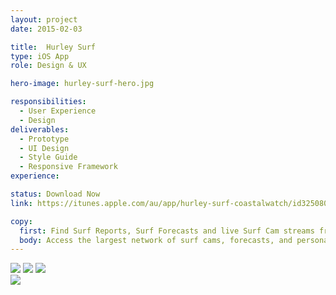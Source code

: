 ```yaml
---
layout: project
date: 2015-02-03

title:  Hurley Surf
type: iOS App
role: Design & UX

hero-image: hurley-surf-hero.jpg

responsibilities:
  - User Experience
  - Design
deliverables:
  - Prototype
  - UI Design
  - Style Guide
  - Responsive Framework
experience:

status: Download Now
link: https://itunes.apple.com/au/app/hurley-surf-coastalwatch/id325080675?mt=8

copy:
  first: Find Surf Reports, Surf Forecasts and live Surf Cam streams from over 95 popular beaches & surf spots — On the number 1 paid sports app in the App Store.
  body: Access the largest network of surf cams, forecasts, and personalised reporting in Australia from Coastalwatch.
---
```


<div class="hurley-surf-block">
  <div class="hurley-surf-col-1">
    <img class="hurley-surf-img-1" src="/assets/images/hurley-surf/hurley-surf-1.png"/>
    <img class="hurley-surf-img-2" src="/assets/images/hurley-surf/hurley-surf-2.png"/>
    <img class="hurley-surf-img-3" src="/assets/images/hurley-surf/hurley-surf-3.png"/>
  </div><div class="hurley-surf-col-2">
    <img class="hurley-surf-img-4" src="/assets/images/hurley-surf/hurley-surf-4.png"/>
  </div>
</div>
